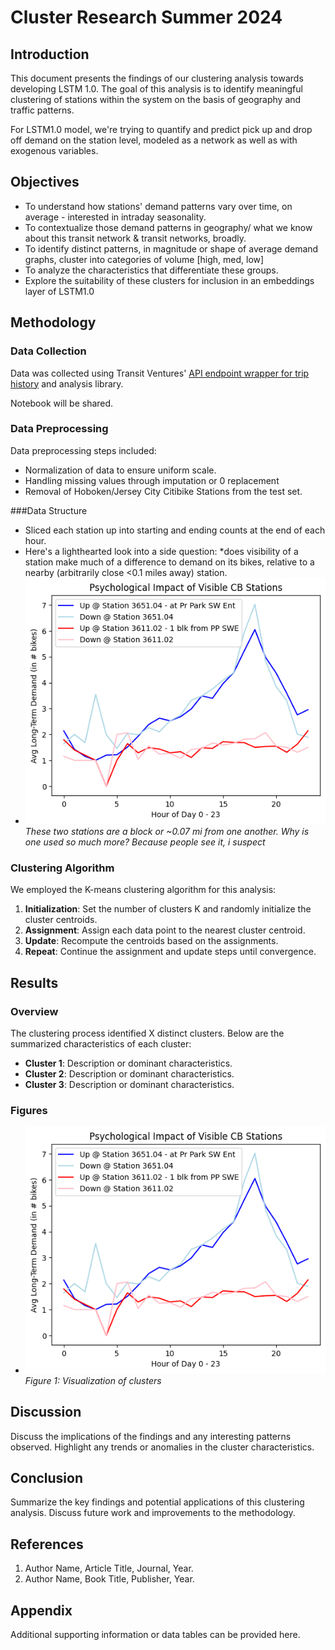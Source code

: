 # Cluster Research Summer 2024

## Introduction

This document presents the findings of our clustering analysis towards developing LSTM 1.0. 
The goal of this analysis is to identify meaningful clustering of stations within the system on the basis of geography and traffic patterns.

For LSTM1.0 model, we're trying to quantify and predict pick up and drop off demand on the station level, modeled as a network as well as with exogenous variables.

## Objectives

- To understand how stations' demand patterns vary over time, on average - interested in intraday seasonality.
- To contextualize those demand patterns in geography/ what we know about this transit network & transit networks, broadly.
- To identify distinct patterns, in magnitude or shape of average demand graphs, cluster into categories of volume [high, med, low]
- To analyze the characteristics that differentiate these groups.
- Explore the suitability of these clusters for inclusion in an embeddings layer of LSTM1.0

## Methodology

### Data Collection

Data was collected using Transit Ventures' [API endpoint wrapper for trip history](https://github.com/pjlanger1/bikeshare_codelib/blob/2bc199b78f185f1234d018b29703b193ecc01de0/model_estimation/v1.0/model_ready_data/data_get.py) and analysis library.

Notebook will be shared.

### Data Preprocessing

Data preprocessing steps included:
- Normalization of data to ensure uniform scale.
- Handling missing values through imputation or 0 replacement
- Removal of Hoboken/Jersey City Citibike Stations from the test set.

###Data Structure
- Sliced each station up into starting and ending counts at the end of each hour.
- Here's a lighthearted look into a side question: *does visibility of a station make much of a difference to demand on its bikes, relative to a nearby (arbitrarily close <0.1 miles away) station.
- ![Cluster Distribution](/aws_suite/documentation/bin/bshare_psych.png)
  *These two stations are a block or ~0.07 mi from one another. Why is one used so much more? Because people see it, i suspect*

### Clustering Algorithm


We employed the K-means clustering algorithm for this analysis:
1. **Initialization**: Set the number of clusters K and randomly initialize the cluster centroids.
2. **Assignment**: Assign each data point to the nearest cluster centroid.
3. **Update**: Recompute the centroids based on the assignments.
4. **Repeat**: Continue the assignment and update steps until convergence.

## Results

### Overview

The clustering process identified X distinct clusters. Below are the summarized characteristics of each cluster:

- **Cluster 1**: Description or dominant characteristics.
- **Cluster 2**: Description or dominant characteristics.
- **Cluster 3**: Description or dominant characteristics.

### Figures

- ![Cluster Distribution](aws_suite/documentation/bin/bshare_psych.png)
  *Figure 1: Visualization of clusters*

## Discussion

Discuss the implications of the findings and any interesting patterns observed. Highlight any trends or anomalies in the cluster characteristics.

## Conclusion

Summarize the key findings and potential applications of this clustering analysis. Discuss future work and improvements to the methodology.

## References

1. Author Name, Article Title, Journal, Year.
2. Author Name, Book Title, Publisher, Year.

## Appendix

Additional supporting information or data tables can be provided here.

